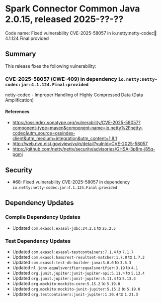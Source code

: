 # Spark Connector Common Java 2.0.15, released 2025-??-??

Code name: Fixed vulnerability CVE-2025-58057 in io.netty:netty-codec:jar:4.1.124.Final:provided

## Summary

This release fixes the following vulnerability:

### CVE-2025-58057 (CWE-409) in dependency `io.netty:netty-codec:jar:4.1.124.Final:provided`
netty-codec - Improper Handling of Highly Compressed Data (Data Amplification)
#### References
* https://ossindex.sonatype.org/vulnerability/CVE-2025-58057?component-type=maven&component-name=io.netty%2Fnetty-codec&utm_source=ossindex-client&utm_medium=integration&utm_content=1.8.1
* http://web.nvd.nist.gov/view/vuln/detail?vulnId=CVE-2025-58057
* https://github.com/netty/netty/security/advisories/GHSA-3p8m-j85q-pgmj

## Security

* #68: Fixed vulnerability CVE-2025-58057 in dependency `io.netty:netty-codec:jar:4.1.124.Final:provided`

## Dependency Updates

### Compile Dependency Updates

* Updated `com.exasol:exasol-jdbc:24.2.1` to `25.2.5`

### Test Dependency Updates

* Updated `com.exasol:exasol-testcontainers:7.1.4` to `7.1.7`
* Updated `com.exasol:hamcrest-resultset-matcher:1.7.0` to `1.7.2`
* Updated `com.exasol:test-db-builder-java:3.6.0` to `3.6.3`
* Updated `nl.jqno.equalsverifier:equalsverifier:3.19` to `4.1`
* Updated `org.junit.jupiter:junit-jupiter-api:5.11.4` to `5.13.4`
* Updated `org.junit.jupiter:junit-jupiter:5.11.4` to `5.13.4`
* Updated `org.mockito:mockito-core:5.15.2` to `5.19.0`
* Updated `org.mockito:mockito-junit-jupiter:5.15.2` to `5.19.0`
* Updated `org.testcontainers:junit-jupiter:1.20.4` to `1.21.3`
